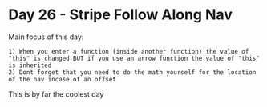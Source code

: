 # Day 26 - Stripe Follow Along Nav

Main focus of this day:
    
    1) When you enter a function (inside another function) the value of "this" is changed BUT if you use an arrow function the value of "this" is inherited
    2) Dont forget that you need to do the math yourself for the location of the nav incase of an offset

This is by far the coolest day